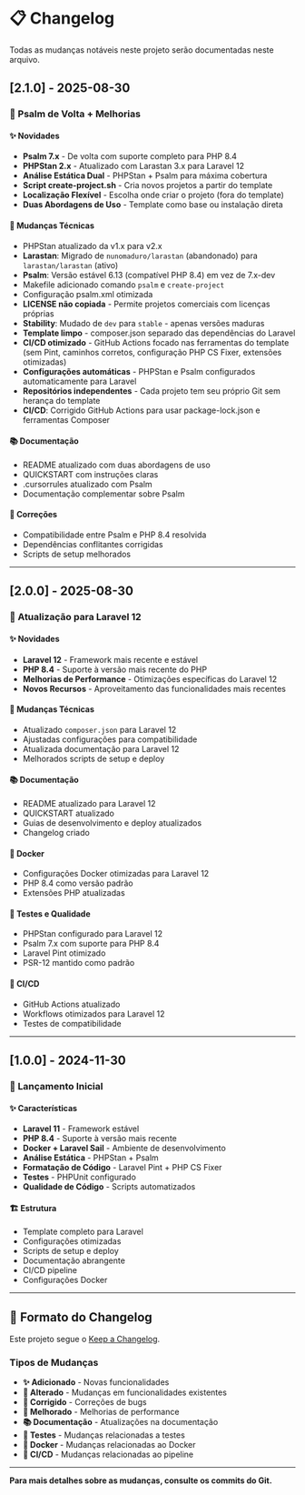 # 📋 Changelog

Todas as mudanças notáveis neste projeto serão documentadas neste arquivo.

## [2.1.0] - 2025-08-30

### 🚀 Psalm de Volta + Melhorias

#### ✨ Novidades
- **Psalm 7.x** - De volta com suporte completo para PHP 8.4
- **PHPStan 2.x** - Atualizado com Larastan 3.x para Laravel 12
- **Análise Estática Dual** - PHPStan + Psalm para máxima cobertura
- **Script create-project.sh** - Cria novos projetos a partir do template
- **Localização Flexível** - Escolha onde criar o projeto (fora do template)
- **Duas Abordagens de Uso** - Template como base ou instalação direta

#### 🔧 Mudanças Técnicas
- PHPStan atualizado da v1.x para v2.x
- **Larastan**: Migrado de `nunomaduro/larastan` (abandonado) para `larastan/larastan` (ativo)
- **Psalm**: Versão estável 6.13 (compatível PHP 8.4) em vez de 7.x-dev
- Makefile adicionado comando `psalm` e `create-project`
- Configuração psalm.xml otimizada
- **LICENSE não copiada** - Permite projetos comerciais com licenças próprias
- **Stability**: Mudado de `dev` para `stable` - apenas versões maduras
- **Template limpo** - composer.json separado das dependências do Laravel
- **CI/CD otimizado** - GitHub Actions focado nas ferramentas do template (sem Pint, caminhos corretos, configuração PHP CS Fixer, extensões otimizadas)
- **Configurações automáticas** - PHPStan e Psalm configurados automaticamente para Laravel
- **Repositórios independentes** - Cada projeto tem seu próprio Git sem herança do template
- **CI/CD**: Corrigido GitHub Actions para usar package-lock.json e ferramentas Composer

#### 📚 Documentação
- README atualizado com duas abordagens de uso
- QUICKSTART com instruções claras
- .cursorrules atualizado com Psalm
- Documentação complementar sobre Psalm

#### 🐛 Correções
- Compatibilidade entre Psalm e PHP 8.4 resolvida
- Dependências conflitantes corrigidas
- Scripts de setup melhorados

---

## [2.0.0] - 2025-08-30

### 🚀 Atualização para Laravel 12

#### ✨ Novidades
- **Laravel 12** - Framework mais recente e estável
- **PHP 8.4** - Suporte à versão mais recente do PHP
- **Melhorias de Performance** - Otimizações específicas do Laravel 12
- **Novos Recursos** - Aproveitamento das funcionalidades mais recentes

#### 🔧 Mudanças Técnicas
- Atualizado `composer.json` para Laravel 12
- Ajustadas configurações para compatibilidade
- Atualizada documentação para Laravel 12
- Melhorados scripts de setup e deploy

#### 📚 Documentação
- README atualizado para Laravel 12
- QUICKSTART atualizado
- Guias de desenvolvimento e deploy atualizados
- Changelog criado

#### 🐳 Docker
- Configurações Docker otimizadas para Laravel 12
- PHP 8.4 como versão padrão
- Extensões PHP atualizadas

#### 🧪 Testes e Qualidade
- PHPStan configurado para Laravel 12
- Psalm 7.x com suporte para PHP 8.4
- Laravel Pint otimizado
- PSR-12 mantido como padrão

#### 🚀 CI/CD
- GitHub Actions atualizado
- Workflows otimizados para Laravel 12
- Testes de compatibilidade

---

## [1.0.0] - 2024-11-30

### 🎉 Lançamento Inicial

#### ✨ Características
- **Laravel 11** - Framework estável
- **PHP 8.4** - Suporte à versão mais recente
- **Docker + Laravel Sail** - Ambiente de desenvolvimento
- **Análise Estática** - PHPStan + Psalm
- **Formatação de Código** - Laravel Pint + PHP CS Fixer
- **Testes** - PHPUnit configurado
- **Qualidade de Código** - Scripts automatizados

#### 🏗️ Estrutura
- Template completo para Laravel
- Configurações otimizadas
- Scripts de setup e deploy
- Documentação abrangente
- CI/CD pipeline
- Configurações Docker

---

## 📝 Formato do Changelog

Este projeto segue o [Keep a Changelog](https://keepachangelog.com/pt-BR/1.0.0/).

### Tipos de Mudanças
- **✨ Adicionado** - Novas funcionalidades
- **🔧 Alterado** - Mudanças em funcionalidades existentes
- **🐛 Corrigido** - Correções de bugs
- **🚀 Melhorado** - Melhorias de performance
- **📚 Documentação** - Atualizações na documentação
- **🧪 Testes** - Mudanças relacionadas a testes
- **🐳 Docker** - Mudanças relacionadas ao Docker
- **🚀 CI/CD** - Mudanças relacionadas ao pipeline

---

**Para mais detalhes sobre as mudanças, consulte os commits do Git.**
